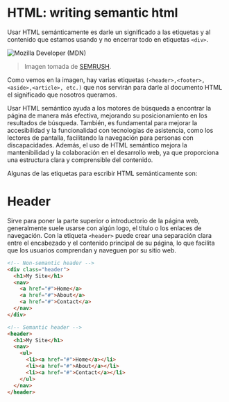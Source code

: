 # HTML: writing semantic html

Usar HTML semánticamente es darle un significado a las etiquetas y al contenido que estamos usando y no encerrar todo en etiquetas `<div>`.

![Mozilla Developer (MDN)](https://static.semrush.com/blog/uploads/media/0a/0f/0a0fd07d0a6ee7a7f893b0e21379c0ae/ES-Semantic-Search-Non-Semantic.webp)

> Imagen tomada de [SEMRUSH](https://es.semrush.com/blog/html-semantico/).

Como vemos en la imagen, hay varias etiquetas `(<header>,<footer>,<aside>,<article>, etc.)` que nos servirán para darle al documento HTML el significado que nosotros queramos.

Usar HTML semántico ayuda a los motores de búsqueda a encontrar la página de manera más efectiva, mejorando su posicionamiento en los resultados de búsqueda. También, es fundamental para mejorar la accesibilidad y la funcionalidad con tecnologías de asistencia, como los lectores de pantalla, facilitando la navegación para personas con discapacidades. Además, el uso de HTML semántico mejora la mantenibilidad y la colaboración en el desarrollo web, ya que proporciona una estructura clara y comprensible del contenido.


Algunas de las etiquetas para escribir HTML semánticamente son:

# Header

Sirve para poner la parte superior o introductorio de la página web, generalmente suele usarse con algún logo, el título o los enlaces de navegación. Con la etiqueta `<header>` puede crear una separación clara entre el encabezado y el contenido principal de su página, lo que facilita que los usuarios comprendan y naveguen por su sitio web.

```html
<!-- Non-semantic header -->
<div class="header">
  <h1>My Site</h1>
  <nav>
    <a href="#">Home</a>
    <a href="#">About</a>
    <a href="#">Contact</a>
  </nav>
</div>

<!-- Semantic header -->
<header>
  <h1>My Site</h1>
  <nav>
    <ul>
      <li><a href="#">Home</a></li>
      <li><a href="#">About</a></li>
      <li><a href="#">Contact</a></li>
    </ul>
  </nav>
</header>
```